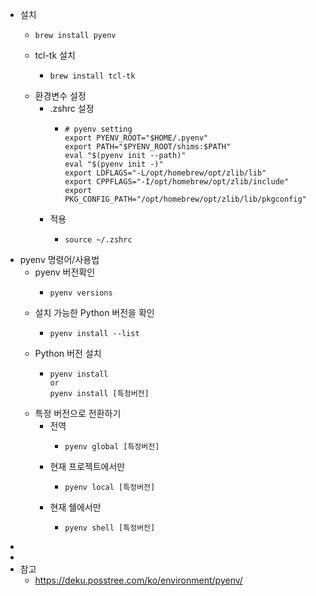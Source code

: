 - 설치
	- ```shell
	  brew install pyenv
	  ```
	- tcl-tk 설치
		- ```shell
		  brew install tcl-tk
		  ```
	- 환경변수 설정
		- .zshrc 설정
			- ```shell
			  # pyenv setting
			  export PYENV_ROOT="$HOME/.pyenv"
			  export PATH="$PYENV_ROOT/shims:$PATH"
			  eval "$(pyenv init --path)"
			  eval "$(pyenv init -)"
			  export LDFLAGS="-L/opt/homebrew/opt/zlib/lib"
			  export CPPFLAGS="-I/opt/homebrew/opt/zlib/include"
			  export PKG_CONFIG_PATH="/opt/homebrew/opt/zlib/lib/pkgconfig"
			  ```
		- 적용
			- ```shell
			  source ~/.zshrc
			  ```
- pyenv 명령어/사용법
	- pyenv 버전확인
		- ```shell
		  pyenv versions
		  ```
	- 설치 가능한 Python 버전을 확인
		- ```shell
		  pyenv install --list
		  ```
	- Python 버전 설치
		- ```shell
		  pyenv install
		  or
		  pyenv install [특정버전]
		  ```
	- 특정 버전으로 전환하기
		- 전역
			- ```shell
			  pyenv global [특정버전]
			  ```
		- 현재 프로젝트에서만
			- ```shell
			  pyenv local [특정버전]
			  ```
		- 현재 쉘에서만
			- ```shell
			  pyenv shell [특정버전]
			  ```
-
-
- 참고
	- https://deku.posstree.com/ko/environment/pyenv/